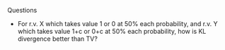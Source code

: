 Questions
- For r.v. X which takes value 1 or 0 at 50% each probability, and r.v. Y which takes value 1+c or 0+c at 50% each probability, how is KL divergence better than TV?